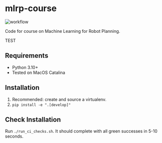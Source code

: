 # mlrp-course

![workflow](https://github.com/tomsilver/mlrp-course/actions/workflows/ci.yml/badge.svg)

Code for course on Machine Learning for Robot Planning.

TEST

## Requirements

- Python 3.10+
- Tested on MacOS Catalina

## Installation

1. Recommended: create and source a virtualenv.
2. `pip install -e ".[develop]"`

## Check Installation

Run `./run_ci_checks.sh`. It should complete with all green successes in 5-10 seconds.
